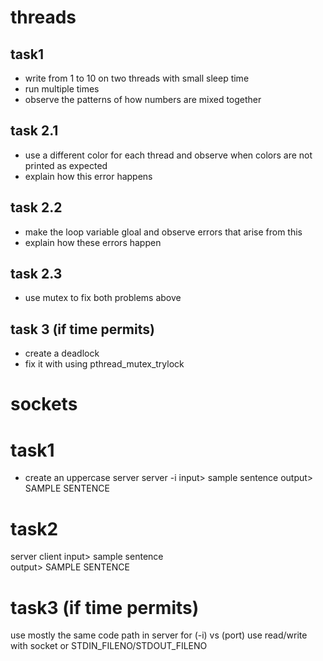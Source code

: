 # threads

## task1
* write from 1 to 10 on two threads with small sleep time
* run multiple times
* observe the patterns of how numbers are mixed together 

## task 2.1
* use a different color for each thread and observe when colors are not printed as expected
* explain how this error happens

## task 2.2
* make the loop variable gloal and observe errors that arise from this
* explain how these errors happen

## task 2.3
* use mutex to fix both problems above

## task 3 (if time permits)
* create a deadlock 
* fix it with using pthread_mutex_trylock

# sockets

# task1
* create an uppercase server
server -i
input> sample sentence
output> SAMPLE SENTENCE

# task2
server <port>
<waiting>
client <ip> <port>
input> sample sentence   
output> SAMPLE SENTENCE

# task3 (if time permits)
use mostly the same code path in server for (-i) vs (port)
use read/write with socket or STDIN_FILENO/STDOUT_FILENO

